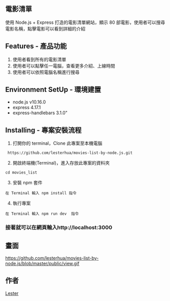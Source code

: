 ## 電影清單

使用 Node.js + Express 打造的電影清單網站，顯示 80 部電影，使用者可以搜尋電影名稱，點擊電影可以看到詳細的介紹

## Features - 產品功能

1. 使用者看到所有的電影清單
2. 使用者可以點擊任一電腦，查看更多介紹、上線時間
3. 使用者可以依照電腦名稱進行搜尋

## Environment SetUp - 環境建置

- node.js v10.16.0
- express 4.17.1
- express-handlebars 3.1.0"

## Installing - 專案安裝流程

1. 打開你的 terminal，Clone 此專案至本機電腦

```
 https://github.com/lesterhua/movies-list-by-node.js.git
```

2. 開啟終端機(Terminal)，進入存放此專案的資料夾

```
cd movies_list
```

3. 安裝 npm 套件

```
在 Terminal 輸入 npm install 指令
```

4. 執行專案

```
在 Terminal 輸入 npm run dev  指令
```

### 接著就可以在網頁輸入http://localhost:3000

## 畫面
https://github.com/lesterhua/movies-list-by-node.js/blob/master/public/view.gif

## 作者

[Lester](https://github.com/lesterhua)
